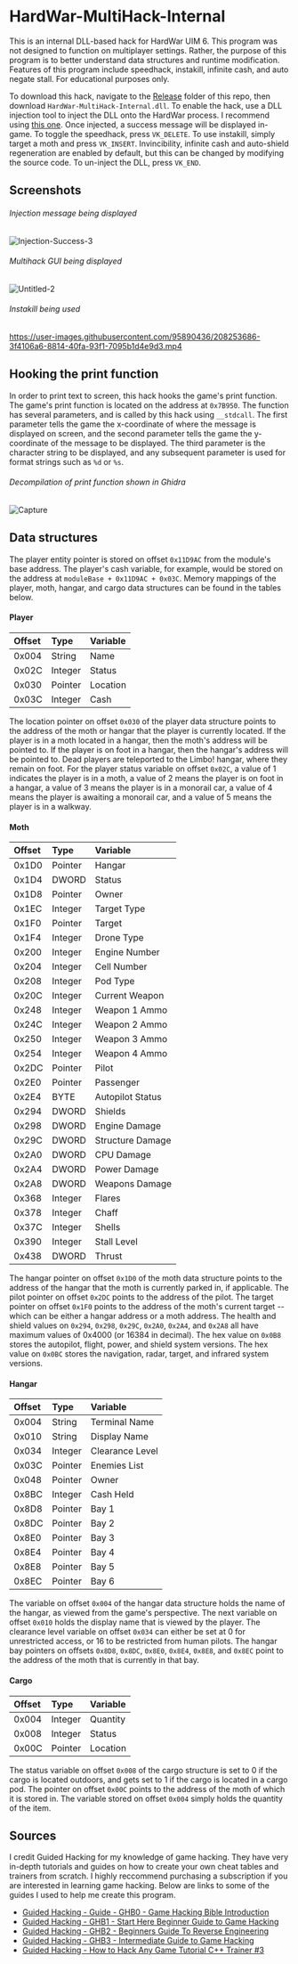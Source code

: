 # HardWar-MultiHack-Internal
This is an internal DLL-based hack for HardWar UIM 6. This program was not designed to function on multiplayer settings.
Rather, the purpose of this program is to better understand data structures and runtime modification. Features of this program include speedhack, instakill,
infinite cash, and auto negate stall. For educational purposes only.

To download this hack, navigate to the [Release](https://github.com/JulianOzelRose/HardWar-MultiHack-Internal/tree/master/Release) folder of this repo,
then download ```HardWar-MultiHack-Internal.dll```. To enable the hack, use a DLL injection tool to inject the DLL onto the HardWar process. I recommend using
[this one](https://guidedhacking.com/resources/guided-hacking-dll-injector.4/). Once injected, a success message will be displayed in-game. To toggle the speedhack, press
```VK_DELETE```. To use instakill, simply target a moth and press ```VK_INSERT```. Invincibility, infinite cash and auto-shield
regeneration are enabled by default, but this can be changed by modifying the source code. To un-inject the DLL, press ```VK_END```.

## Screenshots
###### Injection message being displayed
![Injection-Success-3](https://user-images.githubusercontent.com/95890436/229284726-97fb4f86-6548-469b-891d-eda0c439c209.png)

###### Multihack GUI being displayed
![Untitled-2](https://user-images.githubusercontent.com/95890436/199563045-9dfcf148-777f-42af-acaa-835b398c93fc.png)

###### Instakill being used
https://user-images.githubusercontent.com/95890436/208253686-3f4106a6-8814-40fa-93f1-7095b1d4e9d3.mp4

## Hooking the print function
In order to print text to screen, this hack hooks the game's print function. The game's print function is located on the
address at ```0x7B950```. The function has several parameters, and is called by this hack using ```__stdcall```. The first
parameter tells the game the x-coordinate of where the message is displayed on screen, and the second parameter
tells the game the y-coordinate of the message to be displayed. The third parameter is the character string to be
displayed, and any subsequent parameter is used for format strings such as ```%d``` or ```%s```.


###### Decompilation of print function shown in Ghidra
![Capture](https://user-images.githubusercontent.com/95890436/199644060-09723649-525b-48e8-8f52-c8fec442006c.PNG)

## Data structures
The player entity pointer is stored on offset
```0x11D9AC``` from the module's base address. The player's cash variable,
for example, would be stored on the address at ```moduleBase + 0x11D9AC + 0x03C```.
Memory mappings of the player, moth, hangar, and cargo data structures can be found
in the tables below.

#### Player ####
| **Offset** | **Type** | **Variable** |
| :---       | :---     | :---         |
| 0x004      | String   | Name         |
| 0x02C      | Integer  | Status       |
| 0x030      | Pointer  | Location     |
| 0x03C      | Integer  | Cash         |

The location pointer on offset ```0x030``` of the player data structure
points to the address of the moth or hangar that the player
is currently located. If the player is in a moth located in a hangar,
then the moth's address will be pointed to. If the player is on foot
in a hangar, then the hangar's address will be pointed to. Dead players
are teleported to the Limbo! hangar, where they remain on foot. For the
player status variable on offset ```0x02C```, a value of 1 indicates the
player is in a moth, a value of 2 means the player is on foot in a hangar,
a value of 3 means the player is in a monorail car, a value of 4 means the
player is awaiting a monorail car, and a value of 5 means the player is in a walkway.

#### Moth ####
| **Offset** | **Type**  | **Variable**       |
| :---       | :---      | :---               |
| 0x1D0      | Pointer   | Hangar             |
| 0x1D4      | DWORD     | Status             |
| 0x1D8      | Pointer   | Owner              |
| 0x1EC      | Integer   | Target Type        |
| 0x1F0      | Pointer   | Target             |
| 0x1F4      | Integer   | Drone Type         |
| 0x200      | Integer   | Engine Number      |
| 0x204      | Integer   | Cell Number        |
| 0x208      | Integer   | Pod Type           |
| 0x20C      | Integer   | Current Weapon     |
| 0x248      | Integer   | Weapon 1 Ammo      |
| 0x24C      | Integer   | Weapon 2 Ammo      |
| 0x250      | Integer   | Weapon 3 Ammo      |
| 0x254      | Integer   | Weapon 4 Ammo      |
| 0x2DC      | Pointer   | Pilot              |
| 0x2E0      | Pointer   | Passenger          |
| 0x2E4      | BYTE      | Autopilot Status   |
| 0x294      | DWORD     | Shields            |
| 0x298      | DWORD     | Engine Damage      |
| 0x29C      | DWORD     | Structure Damage   |
| 0x2A0      | DWORD     | CPU Damage         |
| 0x2A4      | DWORD     | Power Damage       |
| 0x2A8      | DWORD     | Weapons Damage     |
| 0x368      | Integer   | Flares             |
| 0x378      | Integer   | Chaff              |
| 0x37C      | Integer   | Shells             |
| 0x390      | Integer   | Stall Level        |
| 0x438      | DWORD     | Thrust             |

The hangar pointer on offset ```0x1D0``` of the moth data structure
points to the address of the hangar that the moth is currently parked
in, if applicable. The pilot pointer on offset ```0x2DC``` points to
the address of the pilot. The target pointer on offset ```0x1F0```
points to the address of the moth's current target -- which can be either
a hangar address or a moth address. The health and shield values on
```0x294```, ```0x298```, ```0x29C```, ```0x2A0```, ```0x2A4```, and ```0x2A8```
all have maximum values of 0x4000 (or 16384 in decimal). The hex value on
```0x0B8``` stores the autopilot, flight, power, and shield system versions.
The hex value on ```0x0BC``` stores the navigation, radar, target, and
infrared system versions.

#### Hangar ####
| **Offset** | **Type**  | **Variable**     |
| :---       | :---      | :---             |
| 0x004      | String    | Terminal Name    |
| 0x010      | String    | Display Name     |
| 0x034      | Integer   | Clearance Level  |
| 0x03C      | Pointer   | Enemies List     |
| 0x048      | Pointer   | Owner            |
| 0x8BC      | Integer   | Cash Held        |
| 0x8D8      | Pointer   | Bay 1            |
| 0x8DC      | Pointer   | Bay 2            |
| 0x8E0      | Pointer   | Bay 3            |
| 0x8E4      | Pointer   | Bay 4            |
| 0x8E8      | Pointer   | Bay 5            |
| 0x8EC      | Pointer   | Bay 6            |

The variable on offset ```0x004``` of the hangar data structure holds the name of the hangar,
as viewed from the game's perspective. The next variable on offset ```0x010``` holds the
display name that is viewed by the player. The clearance level variable
on offset ```0x034``` can either be set at 0 for unrestricted access, or 16
to be restricted from human pilots. The hangar bay pointers on offsets ```0x8D8```,
```0x8DC```, ```0x8E0```, ```0x8E4```, ```0x8E8```, and ```0x8EC``` point to the address
of the moth that is currently in that bay.

#### Cargo ####
| **Offset** | **Type**  | **Variable** |
| :---       | :---      | :---         |
| 0x004      | Integer   | Quantity     |
| 0x008      | Integer   | Status       |
| 0x00C      | Pointer   | Location     |

The status variable on offset ```0x008``` of the cargo structure is set to 0 if the cargo
is located outdoors, and gets set to 1 if the cargo is located in a cargo pod. The pointer
on offset ```0x00C``` points to the address of the moth of which it is stored in. The variable
stored on offset ```0x004``` simply holds the quantity of the item.

## Sources
I credit Guided Hacking for my knowledge of game hacking. They have very in-depth tutorials and guides
on how to create your own cheat tables and trainers from scratch. I highly reccommend purchasing a subscription
if you are interested in learning game hacking. Below are links to some of the guides I used to help me create this program.
* [Guided Hacking - Guide - GHB0 - Game Hacking Bible Introduction](https://guidedhacking.com/threads/ghb0-game-hacking-bible-introduction.14450/)
* [Guided Hacking - GHB1 - Start Here Beginner Guide to Game Hacking](https://guidedhacking.com/threads/ghb1-start-here-beginner-guide-to-game-hacking.5911/)
* [Guided Hacking - GHB2 - Beginners Guide To Reverse Engineering](https://guidedhacking.com/threads/ghb2-beginners-guide-to-reverse-engineering.13446/)
* [Guided Hacking - GHB3 - Intermediate Guide to Game Hacking](https://guidedhacking.com/threads/ghb3-intermediate-guide-to-game-hacking.13495/)
* [Guided Hacking - How to Hack Any Game Tutorial C++ Trainer #3](https://guidedhacking.com/threads/how-to-hack-any-game-tutorial-c-trainer-3-first-internal.12142/)

